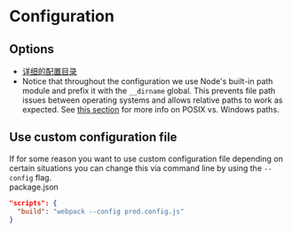# Configuration

## Options
* [详细的配置目录](https://webpack.js.org/configuration/#options)
* Notice that throughout the configuration we use Node's built-in path module and prefix it with the `__dirname` global. This prevents file path issues between operating systems and allows relative paths to work as expected. See [this section](https://nodejs.org/api/path.html#path_windows_vs_posix) for more info on POSIX vs. Windows paths.


## Use custom configuration file
If for some reason you want to use custom configuration file depending on certain situations you can change this via command line by using the `--config` flag.  
package.json
```json
"scripts": {
  "build": "webpack --config prod.config.js"
}
```
